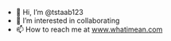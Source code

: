 - 👋 Hi, I’m @tstaab123
- 👀 I’m interested in collaborating
- 📫 How to reach me at www.whatimean.com

<!---
tstaab123/tstaab123 is a ✨ special ✨ repository because its `README.md` (this file) appears on your GitHub profile.
You can click the Preview link to take a look at your changes.
--->
